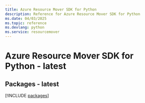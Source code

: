 ```yaml
---
title: Azure Resource Mover SDK for Python
description: Reference for Azure Resource Mover SDK for Python
ms.date: 04/03/2025
ms.topic: reference
ms.devlang: python
ms.service: resourcemover
---
```

# Azure Resource Mover SDK for Python - latest
## Packages - latest
[!INCLUDE [packages](resource-mover-index.md)]